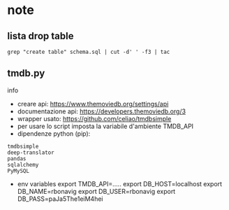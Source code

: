 # note

## lista drop table
```
grep "create table" schema.sql | cut -d' ' -f3 | tac
```

## tmdb.py

info
- creare api: https://www.themoviedb.org/settings/api
- documentazione api: https://developers.themoviedb.org/3
- wrapper usato: https://github.com/celiao/tmdbsimple
- per usare lo script imposta la variabile d'ambiente TMDB_API
- dipendenze python (pip):
```
tmdbsimple
deep-translator
pandas
sqlalchemy
PyMySQL
```
- env variables
export TMDB_API=.....
export DB_HOST=localhost
export DB_NAME=rbonavig
export DB_USER=rbonavig
export DB_PASS=paJa5The1eiM4hei

